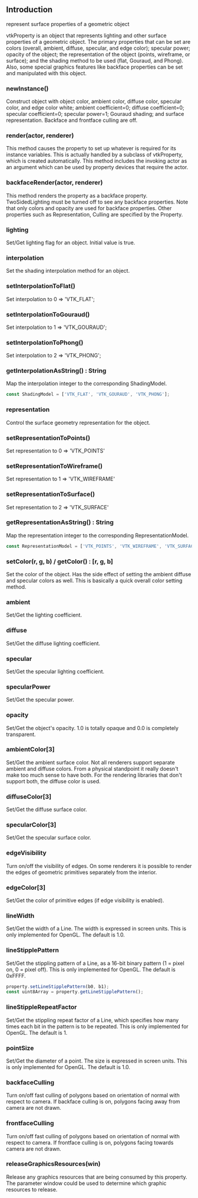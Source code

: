 ## Introduction

represent surface properties of a geometric object

vtkProperty is an object that represents lighting and other surface
properties of a geometric object. The primary properties that can be
set are colors (overall, ambient, diffuse, specular, and edge color);
specular power; opacity of the object; the representation of the
object (points, wireframe, or surface); and the shading method to be
used (flat, Gouraud, and Phong). Also, some special graphics features
like backface properties can be set and manipulated with this object.

### newInstance()

Construct object with object color, ambient color, diffuse color,
specular color, and edge color white; ambient coefficient=0; diffuse
coefficient=0; specular coefficient=0; specular power=1; Gouraud shading;
and surface representation. Backface and frontface culling are off.

### render(actor, renderer)

This method causes the property to set up whatever is required for
its instance variables. This is actually handled by a subclass of
vtkProperty, which is created automatically. This
method includes the invoking actor as an argument which can
be used by property devices that require the actor.

### backfaceRender(actor, renderer)

This method renders the property as a backface property. TwoSidedLighting
must be turned off to see any backface properties. Note that only
colors and opacity are used for backface properties. Other properties
such as Representation, Culling are specified by the Property.

### lighting

Set/Get lighting flag for an object. Initial value is true.

### interpolation

Set the shading interpolation method for an object.

### setInterpolationToFlat() 

Set interpolation to 0 => 'VTK_FLAT';

### setInterpolationToGouraud() 

Set interpolation to 1 => 'VTK_GOURAUD';

### setInterpolationToPhong() 

Set interpolation to 2 => 'VTK_PHONG';

### getInterpolationAsString() : String

Map the interpolation integer to the corresponding ShadingModel.

```js
const ShadingModel = ['VTK_FLAT', 'VTK_GOURAUD', 'VTK_PHONG'];
```

### representation

Control the surface geometry representation for the object.

### setRepresentationToPoints()

Set representation to 0 => 'VTK_POINTS'

### setRepresentationToWireframe()

Set representation to 1 => 'VTK_WIREFRAME'

### setRepresentationToSurface()

Set representation to 2 => 'VTK_SURFACE'

### getRepresentationAsString() : String

Map the representation integer to the corresponding RepresentationModel.

```js
const RepresentationModel = ['VTK_POINTS', 'VTK_WIREFRAME', 'VTK_SURFACE'];
```

### setColor(r, g, b) / getColor() : [r, g, b]

Set the color of the object. Has the side effect of setting the
ambient diffuse and specular colors as well. This is basically
a quick overall color setting method.

### ambient

Set/Get the lighting coefficient.

### diffuse

Set/Get the diffuse lighting coefficient.

### specular

Set/Get the specular lighting coefficient.

### specularPower

Set/Get the specular power.

### opacity

Set/Get the object's opacity. 1.0 is totally opaque and 0.0 is completely
transparent.

### ambientColor[3]

Set/Get the ambient surface color. Not all renderers support separate
ambient and diffuse colors. From a physical standpoint it really
doesn't make too much sense to have both. For the rendering
libraries that don't support both, the diffuse color is used.

### diffuseColor[3]

Set/Get the diffuse surface color.

### specularColor[3]

Set/Get the specular surface color.

### edgeVisibility

Turn on/off the visibility of edges. On some renderers it is
possible to render the edges of geometric primitives separately
from the interior.

### edgeColor[3]

Set/Get the color of primitive edges (if edge visibility is enabled).

### lineWidth

Set/Get the width of a Line. The width is expressed in screen units.
This is only implemented for OpenGL. The default is 1.0.

### lineStipplePattern

Set/Get the stippling pattern of a Line, as a 16-bit binary pattern
(1 = pixel on, 0 = pixel off).
This is only implemented for OpenGL. The default is 0xFFFF.

```js
property.setLineStipplePattern(b0, b1);
const uint8Array = property.getLineStipplePattern();
```

### lineStippleRepeatFactor

Set/Get the stippling repeat factor of a Line, which specifies how
many times each bit in the pattern is to be repeated.
This is only implemented for OpenGL. The default is 1.

### pointSize

Set/Get the diameter of a point. The size is expressed in screen units.
This is only implemented for OpenGL. The default is 1.0.

### backfaceCulling

Turn on/off fast culling of polygons based on orientation of normal
with respect to camera. If backface culling is on, polygons facing
away from camera are not drawn.

### frontfaceCulling

Turn on/off fast culling of polygons based on orientation of normal
with respect to camera. If frontface culling is on, polygons facing
towards camera are not drawn.

### releaseGraphicsResources(win)

Release any graphics resources that are being consumed by this
property. The parameter window could be used to determine which graphic
resources to release.
